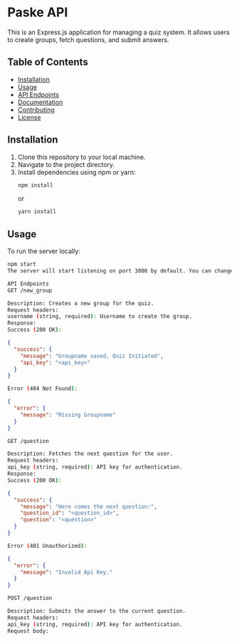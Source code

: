 # Paske API

This is an Express.js application for managing a quiz system. It allows users to create groups, fetch questions, and submit answers.

## Table of Contents
- [Installation](#installation)
- [Usage](#usage)
- [API Endpoints](#api-endpoints)
- [Documentation](#documentation)
- [Contributing](#contributing)
- [License](#license)

## Installation
1. Clone this repository to your local machine.
2. Navigate to the project directory.
3. Install dependencies using npm or yarn:
    ```bash
    npm install
    ```
    or
    ```bash
    yarn install
    ```

## Usage
To run the server locally:
```bash
npm start
The server will start listening on port 3000 by default. You can change the port by modifying the port variable in index.js.

API Endpoints
GET /new_group

Description: Creates a new group for the quiz.
Request headers:
username (string, required): Username to create the group.
Response:
Success (200 OK):
```
```json
{
  "success": {
    "message": "Groupname saved, Quiz Initiated",
    "api_key": "<api_key>"
  }
}
```
```bash
Error (404 Not Found):
```
```json
{
  "error": {
    "message": "Missing Groupname"
  }
}
```
```bash
GET /question

Description: Fetches the next question for the user.
Request headers:
api_key (string, required): API key for authentication.
Response:
Success (200 OK):
```
```json
{
  "success": {
    "message": "Here comes the next question:",
    "question_id": "<question_id>",
    "question": "<question>"
  }
}
```
```bash
Error (401 Unauthorized):
```
```json
{
  "error": {
    "message": "Invalid Api Key."
  }
}
```
```bash
POST /question

Description: Submits the answer to the current question.
Request headers:
api_key (string, required): API key for authentication.
Request body:
```
```json
